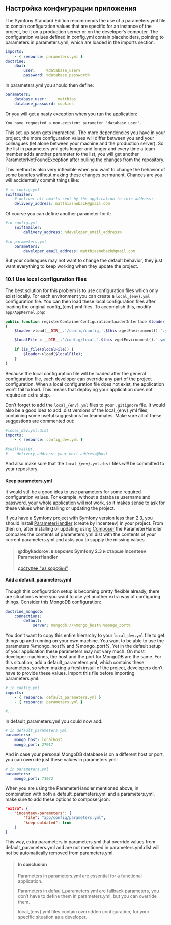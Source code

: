 ## Настройка конфигурации приложения

The Symfony Standard Edition recommends the use of a parameters.yml file to contain 
configuration values that are specific for an instance of the project, be it on a production 
server or on the developer’s computer. The configuration values defined in config.yml contain 
placeholders, pointing to parameters in parameters.yml, which are loaded in the imports section:

```yaml
imports:
    - { resource: parameters.yml }
doctrine:
    dbal:
        user:     %database_user%
        password: %database_password%
```

In parameters.yml you should then define:

```yaml
parameters:
    database_user:     matthias
    database_password: cookies
```

Or you will get a nasty exception when you run the application:

```
You have requested a non-existent parameter "database_user".
```

This set-up soon gets impractical. The more dependencies you have in your project, 
the more configuration values will differ between you and your colleagues (let alone 
between your machine and the production server). So the list in parameters.yml gets 
longer and longer and every time a team member adds another parameter to the list, 
you will get another ParameterNotFoundException after pulling the changes from the 
repository.

This method is also very inflexible when you want to change the behavior of some 
bundles without making these changes permanent. Chances are you will accidentally 
commit things like:

```yaml
# in config.yml
swiftmailer:
    # deliver all emails sent by the application to this address:
    delivery_address: matthiasnoback@gmail.com
```

Of course you can define another parameter for it:

```yaml
#in config.yml
    swiftmailer:
        delivery_address: %developer_email_address%

#in parameters.yml
    parameters:
        developer_email_address: matthiasnoback@gmail.com
```

But your colleagues may not want to change the default behavior, they just want everything 
to keep working when they update the project.

### 10.1 Use local configuration files

The best solution for this problem is to use configuration files which only exist locally. 
For each environment you can create a `local_{env}.yml` configuration file. You can then load 
these local configuration files after loading the original config_{env}.yml files. To accomplish 
this, modify `app/AppKernel.php`:

```php
public function registerContainerConfiguration(LoaderInterface $loader)
{
    $loader->load(__DIR__.'/config/config_'.$this->getEnvironment().'.yml');

    $localFile = __DIR__.'/config/local_'.$this->getEnvironment().'.yml';

    if (is_file($localFile)) {
        $loader->load($localFile);
    }
}
```

Because the local configuration file will be loaded after the general configuration file, 
each developer can override any part of the project configuration. When a local configuration 
file does not exist, the application won’t fail to load. This means that deploying your application 
does not require an extra step.

Don’t forget to add the `local_{env}.yml` files to your `.gitignore` file. It would also be a good 
idea to add .dist versions of the local_{env}.yml files, containing some useful suggestions for 
teammates. Make sure all of these suggestions are commented out:

```yaml
#local_dev.yml.dist
imports:
    - { resource: config_dev.yml }

#swiftmailer:
#    delivery_address: your-mail-address@host
```

And also make sure that the `local_{env}.yml.dist` files *will* be committed to your repository. 

#### Keep parameters.yml

It would still be a good idea to use parameters for some required configuration values. For example, 
without a database username and password, your whole application will not work, so it makes sense 
to ask for these values when installing or updating the project.

If you have a Symfony project with Symfony version less than 2.3, you should install 
[ParameterHandler](https://github.com/Incenteev/ParameterHandler) (create by Incenteev) in your project. 
From then on, after installing or updating using [Composer](https://getcomposer.org/) the ParameterHandler 
compares the contents of parameters.yml.dist with the contents of your current parameters.yml and asks 
you to supply the missing values.

> #### @dbykadorov: в версиях Symfony 2.3 и старше Incenteev ParameterHandler 
> [доступен "из коробки"](http://symfony.com/blog/new-in-symfony-2-3-interactive-management-of-the-parameters-yml-file)

#### Add a default_parameters.yml

Though this configuration setup is becoming pretty flexible already, there are situations where you
want to use yet another extra way of configuring things. Consider this MongoDB configuration:

```yaml
doctrine_mongodb:
    connections:
        default:
            server: mongodb://%mongo_host%:%mongo_port%
```

You don’t want to copy this entire hierarchy to your `local_dev.yml` file to get things up and running 
on your own machine. You want to be able to use the parameters %mongo_host% and %mongo_port%. 
Yet in the default setup of your application these parameters may not vary much. On most developer 
machines, the host and the port for MongoDB are the same. For this situation, add a 
default_parameters.yml, which contains these parameters, so when making a fresh install of the project, 
developers don’t have to provide these values. Import this file before importing parameters.yml:

```yaml
# in config.yml
imports:
    - { resource: default_parameters.yml }
    - { resource: parameters.yml }

#...
```

In default_parameters.yml you could now add:

```yaml
# in default_parameters.yml
parameters:
    mongo_host: localhost
    mongo_port: 27017
```

And in case your personal MongoDB database is on a different host or port, you can override just 
these values in parameters.yml:

```yaml
# in parameters.yml
parameters:
    mongo_port: 71072
```

When you are using the ParameterHandler mentioned above, in combination with both a default_parameters.yml 
and a parameters.yml, make sure to add these options to composer.json:

```json
"extra": {
    "incenteev-parameters": {
        "file": "app/config/parameters.yml", 
        "keep-outdated": true
    }
}
```

This way, extra parameters in parameters.yml that override values from default_parameters.yml and are not 
mentioned in parameters.yml.dist will not be automatically removed from parameters.yml.

> #### In conclusion
>
> Parameters in parameters.yml are essential for a functional application.
>
> Parameters in default_parameters.yml are fallback parameters, you don’t have to define
> them in parameters.yml, but you can override them.
>
> local_{env}.yml files contain overridden configuration, for your specific situation as a developer.